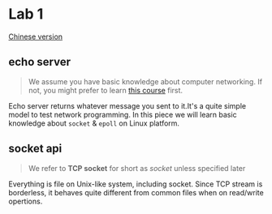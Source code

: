 # Lab 1

[Chinese version](lab1-cn.md)

## echo server
> We assume you have basic knowledge about computer networking. If not, you might prefer to learn [this course]() first.

Echo server returns whatever message you sent to it.It's a quite simple model to test network programming. In this piece
we will learn basic knowledge about `socket` & `epoll` on Linux platform.

## socket api
> We refer to **TCP socket** for short as *socket* unless specified later

Everything is file on Unix-like system, including socket. Since TCP stream is borderless, it behaves quite different from common files when on read/write opertions.
